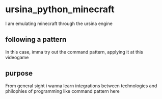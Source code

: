 # ursina_python_minecraft
I am emulating minecraft through the ursina engine
## following a pattern
In this case, imma try out the command pattern, applying it at this videogame
## purpose
From general sight i wanna learn integrations between technologies and philophies of programming like command pattern here
 
